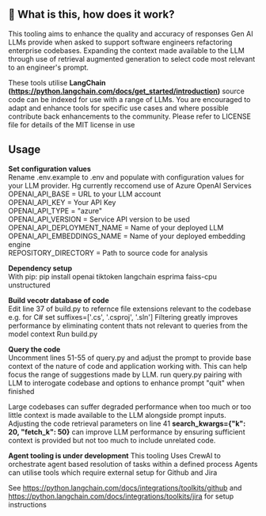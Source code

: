 ## 🤔 What is this, how does it work?  
This tooling aims to enhance the quality and accuracy of responses Gen AI LLMs provide when asked to support software engineers refactoring enterprise codebases.
Expanding the context made available to the LLM through use of retrieval augmented generation to select code most relevant to an engineer's prompt.  

These tools utilise **LangChain (https://python.langchain.com/docs/get_started/introduction)** source code can be indexed for use with a range of LLMs.
You are encouraged to adapt and enhance tools for specific use cases and where possible contribute back enhancements to the community. Please refer to LICENSE file for details of the MIT license in use

## Usage
**Set configuration values**  
Rename .env.example to .env and populate with configuration values for your LLM provider. Hg currently reccomend use of Azure OpenAI Services    
OPENAI_API_BASE = URL to your LLM account  
OPENAI_API_KEY = Your API Key  
OPENAI_API_TYPE = "azure"  
OPENAI_API_VERSION = Service API version to be used  
OPENAI_API_DEPLOYMENT_NAME = Name of your deployed LLM  
OPENAI_API_EMBEDDINGS_NAME = Name of your deployed embedding engine  
REPOSITORY_DIRECTORY = Path to source code for analysis  

**Dependency setup**  
With pip:
pip install openai tiktoken langchain esprima faiss-cpu unstructured

**Build vecotr database of code**  
Edit line 37 of build.py to refernce file extensions relevant to the codebase e.g. for C# set suffixes=['.cs', '.csproj', '.sln']
Filtering greatly improves performance by eliminating content thats not relevant to queries from the model context
Run build.py

**Query the code**  
Uncomment lines 51-55 of query.py and adjust the prompt to provide base context of the nature of code and application working with. This can help focus the range of suggestions made by LLM.
run query.py pairing with LLM to interogate codebase and options to enhance
prompt "quit" when finished

Large codebases can suffer degraded performance when too much or too little context is made available to the LLM alongside prompt inputs.
Adjusting the code retrieval parameters on line 41  **search_kwargs={"k": 20, "fetch_k": 50}** can improve LLM performance by ensuring sufficient context is provided but not too much to include unrelated code.

**Agent tooling is under development**
This tooling Uses CrewAI to orchestrate agent based resolution of tasks within a defined process
Agents can utilise tools which require external setup for Github and Jira

See https://python.langchain.com/docs/integrations/toolkits/github and https://python.langchain.com/docs/integrations/toolkits/jira for setup instructions
